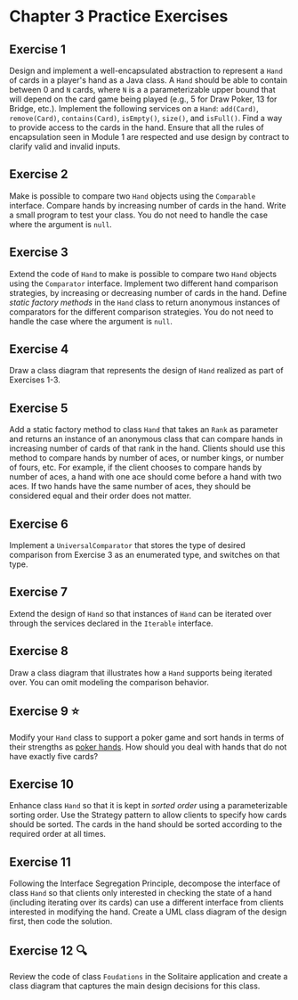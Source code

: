 # Chapter 3 Practice Exercises

## Exercise 1

Design and implement a well-encapsulated abstraction to represent a `Hand` of cards in a player's hand as a Java class. A `Hand` should be able to contain between 0 and `N` cards, where `N` is a a parameterizable upper bound that will depend on the card game being played (e.g., 5 for Draw Poker, 13 for Bridge, etc.). Implement the following services on a `Hand`: `add(Card)`, `remove(Card)`, `contains(Card)`, `isEmpty()`, `size()`, and `isFull()`. Find a way to provide access to the cards in the hand. Ensure that all the rules of encapsulation seen in Module 1 are respected and use design by contract to clarify valid and invalid inputs.

## Exercise 2

Make is possible to compare two `Hand` objects using the `Comparable` interface. Compare hands by increasing number of cards in the hand. Write a small program to test your class. You do not need to handle the case where the argument is `null`.

## Exercise 3

Extend the code of `Hand` to make is possible to compare two `Hand` objects using the `Comparator` interface. Implement two different hand comparison strategies, by increasing or decreasing number of cards in the hand. Define *static factory methods* in the `Hand` class to return anonymous instances of comparators for the different comparison strategies. You do not need to handle the case where the argument is `null`.

## Exercise 4

Draw a class diagram that represents the design of `Hand` realized as part of Exercises 1-3.

## Exercise 5

Add a static factory method to class `Hand` that takes an `Rank` as parameter and returns an instance of an anonymous class that can compare hands in increasing number of cards of that rank in the hand. Clients should use this method to compare hands by number of aces, or number kings, or number of fours, etc. For example, if the client chooses to compare hands by number of aces, a hand with one ace should come before a hand with two aces. If two hands have the same number of aces, they should be considered equal and their order does not matter. 

## Exercise 6

Implement a `UniversalComparator` that stores the type of desired comparison from Exercise 3 as an enumerated type, and switches on that type.

## Exercise 7

Extend the design of `Hand` so that instances of `Hand` can be iterated over through the services declared in the `Iterable` interface.

## Exercise 8

Draw a class diagram that illustrates how a `Hand` supports being iterated over. You can omit modeling the comparison behavior.

## Exercise 9 :star: 

Modify your `Hand` class to support a poker game and sort hands in terms of their strengths as [poker hands](https://en.wikipedia.org/wiki/List_of_poker_hands). How should you deal with hands that do not have exactly five cards?

## Exercise 10

Enhance class `Hand` so that it is kept in *sorted order* using a parameterizable sorting order. Use the Strategy pattern to allow clients to specify how cards should be sorted. The cards in the hand should be sorted according to the required order at all times.

## Exercise 11

Following the Interface Segregation Principle, decompose the interface of class `Hand` so that clients only interested in checking the state of a hand (including iterating over its cards) can use a different interface from clients interested in modifying the hand. Create a UML class diagram of the design first, then code the solution.

## Exercise 12 :mag:

Review the code of class `Foudations` in the Solitaire application and create a class diagram that captures the main design decisions for this class.
